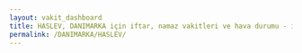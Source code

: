 ```yaml
---
layout: vakit_dashboard
title: HASLEV, DANIMARKA için iftar, namaz vakitleri ve hava durumu - ilçe/eyalet seç
permalink: /DANIMARKA/HASLEV/
---
```


<script type="text/javascript">
  var GLOBAL_COUNTRY = 'DANIMARKA';
  var GLOBAL_CITY = 'HASLEV';
  var GLOBAL_STATE = '';
  var lat = 72;
  var lon = 21;
</script>
